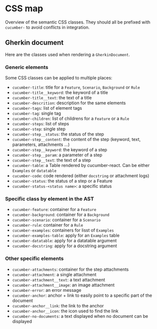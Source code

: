 # CSS map

Overview of the semantic CSS classes. They should all be prefixed with `cucumber-` to avoid conflicts in integration.

## Gherkin document

Here are the classes used when rendering a `GherkinDocument`.

### Generic elements

Some CSS classes can be applied to multiple places:

 * `cucumber-title`: title for a `Feature`, `Scenario`, `Background` or `Rule`
 * `cucumber-title__keyword`: the keyword of a title
 * `cucumber-title__text`: the text of a title
 * `cucumber-descrition`: description for the same elements
 * `cucumber-tags`: list of element tags
 * `cucumber-tag`: single tag
 * `cucumber-children`: list of childrens for a `Feature` or a `Rule`
 * `cucumber-steps`: list of steps
 * `cucumber-step`: single step
 * `cucumber-step__status`: the status of the step
 * `cucumber-step__content`: the content of the step (keyword, text, parameters, attachments ...)
 * `cucumber-step__keyword`: the keyword of a step
 * `cucumber-step__param`: a parameter of a step
 * `cucumber-step__text`: the text of a step
 * `cucumber-table`: a Table rendered by cucumber-react. Can be either `Examples` or `datatable`
 * `cucumber-code`: code rendered (either `docstring` or attachment logs)
 * `cucumber-status`: the status of a step or a Feature
 * `cucumber-status-<status name>`: a specific status

### Specific class by element in the AST

 * `cucumber-feature`: container for a `Feature`
 * `cucumber-background`: container for a `Background`
 * `cucumber-scenario`: container for a `Scenario`
 * `cucumber-rule`: container for a `Rule`
 * `cucumber-examples`: containers for lisst of `Examples`
 * `cucumber-examples-table`: apply for an `Examples` table
 * `cucumber-datatable`: apply for a datatable argument
 * `cucumber-docstring`: apply for a docstring argument

### Other specific elements

 * `cucumber-attachments`: container for the step attachments
 * `cucumber-attachment`: a single attachment
 * `cucumber-attachment__text`: a text attachment
 * `cucumber-attachment__image`: an image attachment
 * `cucumber-error`: an error message
 * `cucumber-anchor`: anchor + link to easily point to a specific part of the document
 * `cucumber-anchor__link`: the link to the anchor
 * `cucumber-anchor__icon`: the icon used to find the link
 * `cucumber-no-documents`: a text displayed when no document can be displayed